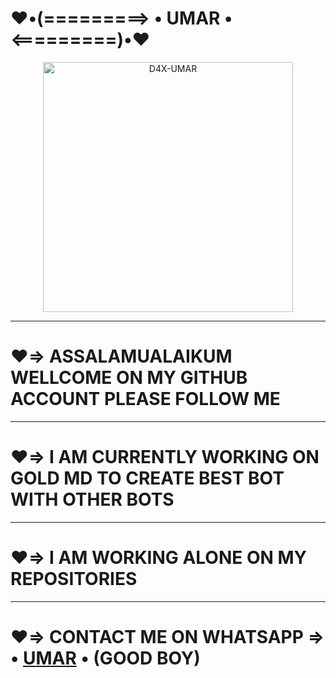 #    ♥️•(=========> • UMAR • <=========)•♥️

<p align="center">
  <a href="https://wa.me/923158930864">
    <img alt="D4X-UMAR" height="400" src="https://telegra.ph/file/55d1084aaae113bbe72ed.jpg">
  </a>
</p>



***



# ♥️=> ASSALAMUALAIKUM WELLCOME ON MY GITHUB ACCOUNT PLEASE FOLLOW ME 


***


# ♥️=> I AM CURRENTLY WORKING ON GOLD MD TO CREATE BEST BOT WITH OTHER BOTS


***


# ♥️=> I AM WORKING ALONE ON MY REPOSITORIES 


***


# ♥️=> CONTACT ME ON WHATSAPP => • [UMAR](https://wa.me/923158930864) • (GOOD BOY)
